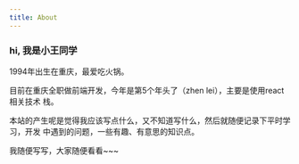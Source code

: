 ```yaml
---
title: About
---
```


<h3>hi, 我是小王同学</h3>

1994年出生在重庆，最爱吃火锅。

目前在重庆全职做前端开发，今年是第5个年头了（zhen lei），主要是使用react相关技术
栈。

本站的产生呢是觉得我应该写点什么，又不知道写什么，然后就随便记录下平时学习，开发
中遇到的问题，一些有趣、有意思的知识点。

我随便写写，大家随便看看~~~

<Start />

